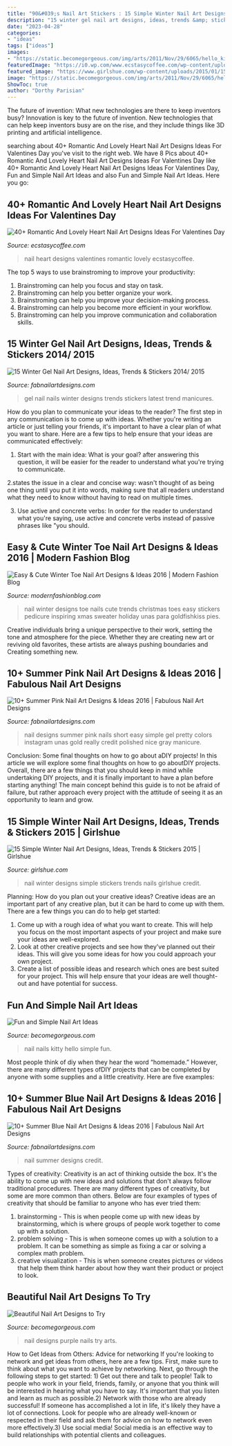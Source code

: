 ```yaml
---
title: "90&#039;s Nail Art Stickers : 15 Simple Winter Nail Art Designs, Ideas, Trends &amp; Stickers 2015"
description: "15 winter gel nail art designs, ideas, trends &amp; stickers 2014/ 2015"
date: "2023-04-28"
categories:
- "ideas"
tags: ["ideas"]
images:
- "https://static.becomegorgeous.com/img/arts/2011/Nov/29/6065/hello_kitty_nails.jpg"
featuredImage: "https://i0.wp.com/www.ecstasycoffee.com/wp-content/uploads/2016/12/Infinity-Heart-Nail-Design.jpg?resize=600%2C982"
featured_image: "https://www.girlshue.com/wp-content/uploads/2015/01/15-Simple-Winter-Nail-Art-Designs-Ideas-Trends-Stickers-2015-9.jpg"
image: "https://static.becomegorgeous.com/img/arts/2011/Nov/29/6065/hello_kitty_nails.jpg"
ShowToc: true
author: "Dorthy Parisian"
---
```



The future of invention: What new technologies are there to keep inventors busy?
Innovation is key to the future of invention. New technologies that can help keep inventors busy are on the rise, and they include things like 3D printing and artificial intelligence.

	

		
searching about 40+ Romantic And Lovely Heart Nail Art Designs Ideas For Valentines Day you've visit to the right web. We have 8 Pics about 40+ Romantic And Lovely Heart Nail Art Designs Ideas For Valentines Day like 40+ Romantic And Lovely Heart Nail Art Designs Ideas For Valentines Day, Fun and Simple Nail Art Ideas and also Fun and Simple Nail Art Ideas. Here you go:
		
    
## 40+ Romantic And Lovely Heart Nail Art Designs Ideas For Valentines Day

<img loading=lazy src="https://i0.wp.com/www.ecstasycoffee.com/wp-content/uploads/2016/12/Infinity-Heart-Nail-Design.jpg?resize=600%2C982" onerror="this.onerror=null;this.src='https://tse1.mm.bing.net/th?id=OIP.DsnbBxjdPS-wpRU45rA3CgHaMH&amp;pid=15.1';" alt="40+ Romantic And Lovely Heart Nail Art Designs Ideas For Valentines Day">

_Source: ecstasycoffee.com_

>nail heart designs valentines romantic lovely ecstasycoffee. 

	

The top 5 ways to use brainstroming to improve your productivity:
1. Brainstroming can help you focus and stay on task.
2. Brainstroming can help you better organize your work.
3. Brainstroming can help you improve your decision-making process.
4. Brainstroming can help you become more efficient in your workflow.
5. Brainstroming can help you improve communication and collaboration skills.

    
## 15 Winter Gel Nail Art Designs, Ideas, Trends &amp; Stickers 2014/ 2015

<img loading=lazy src="http://fabnailartdesigns.com/wp-content/uploads/2014/12/15-Winter-Gel-Nail-Art-Designs-Ideas-Trends-Stickers-2014-2015-13.jpg" onerror="this.onerror=null;this.src='https://tse2.mm.bing.net/th?id=OIP.Qi2NeM65ME-TzOB6OilWiwHaLD&amp;pid=15.1';" alt="15 Winter Gel Nail Art Designs, Ideas, Trends &amp; Stickers 2014/ 2015">

_Source: fabnailartdesigns.com_

>gel nail nails winter designs trends stickers latest trend manicures. 

	

How do you plan to communicate your ideas to the reader?
The first step in any communication is to come up with ideas. Whether you're writing an article or just telling your friends, it's important to have a clear plan of what you want to share. Here are a few tips to help ensure that your ideas are communicated effectively:
1. Start with the main idea: What is your goal? after answering this question, it will be easier for the reader to understand what you're trying to communicate.

2.states the issue in a clear and concise way: wasn't thought of as being one thing until you put it into words, making sure that all readers understand what they need to know without having to read on multiple times.

3. Use active and concrete verbs: In order for the reader to understand what you're saying, use active and concrete verbs instead of passive phrases like "you should.

    
## Easy &amp; Cute Winter Toe Nail Art Designs &amp; Ideas 2016 | Modern Fashion Blog

<img loading=lazy src="https://modernfashionblog.com/wp-content/uploads/2016/01/Easy-Cute-Winter-Toe-Nail-Art-Designs-Ideas-2016-5.jpg" onerror="this.onerror=null;this.src='https://tse4.mm.bing.net/th?id=OIP.PFRe4BFMjvPTDyyOeubf6AHaJ-&amp;pid=15.1';" alt="Easy &amp; Cute Winter Toe Nail Art Designs &amp; Ideas 2016 | Modern Fashion Blog">

_Source: modernfashionblog.com_

>nail winter designs toe nails cute trends christmas toes easy stickers pedicure inspiring xmas sweater holiday unas para goldfishkiss pies. 

	

Creative individuals bring a unique perspective to their work, setting the tone and atmosphere for the piece. Whether they are creating new art or reviving old favorites, these artists are always pushing boundaries and Creating something new.

    
## 10+ Summer Pink Nail Art Designs &amp; Ideas 2016 | Fabulous Nail Art Designs

<img loading=lazy src="http://fabnailartdesigns.com/wp-content/uploads/2016/05/10-Summer-Pink-Nail-Art-Designs-Ideas-2016-11-1.jpg" onerror="this.onerror=null;this.src='https://tse3.mm.bing.net/th?id=OIP.5pZ5EpT0nz8IPjOBrAFMzAHaHa&amp;pid=15.1';" alt="10+ Summer Pink Nail Art Designs &amp; Ideas 2016 | Fabulous Nail Art Designs">

_Source: fabnailartdesigns.com_

>nail designs summer pink nails short easy simple gel pretty colors instagram unas gold really credit polished nice gray manicure. 

	

Conclusion: Some final thoughts on how to go about aDIY projects!
In this article we will explore some final thoughts on how to go aboutDIY projects. Overall, there are a few things that you should keep in mind while undertaking DIY projects, and it is finally important to have a plan before starting anything! The main concept behind this guide is to not be afraid of failure, but rather approach every project with the attitude of seeing it as an opportunity to learn and grow.

    
## 15 Simple Winter Nail Art Designs, Ideas, Trends &amp; Stickers 2015 | Girlshue

<img loading=lazy src="https://www.girlshue.com/wp-content/uploads/2015/01/15-Simple-Winter-Nail-Art-Designs-Ideas-Trends-Stickers-2015-9.jpg" onerror="this.onerror=null;this.src='https://tse2.mm.bing.net/th?id=OIP.peFu26PUR6DpSdK9of-GlwHaJ5&amp;pid=15.1';" alt="15 Simple Winter Nail Art Designs, Ideas, Trends &amp; Stickers 2015 | Girlshue">

_Source: girlshue.com_

>nail winter designs simple stickers trends nails girlshue credit. 

	

Planning: How do you plan out your creative ideas?
Creative ideas are an important part of any creative plan, but it can be hard to come up with them. 
There are a few things you can do to help get started:

1. Come up with a rough idea of what you want to create. This will help you focus on the most important aspects of your project and make sure your ideas are well-explored. 
2. Look at other creative projects and see how they’ve planned out their ideas. This will give you some ideas for how you could approach your own project. 
3. Create a list of possible ideas and research which ones are best suited for your project. This will help ensure that your ideas are well thought-out and have potential for success.

    
## Fun And Simple Nail Art Ideas

<img loading=lazy src="https://static.becomegorgeous.com/img/arts/2011/Nov/29/6065/hello_kitty_nails.jpg" onerror="this.onerror=null;this.src='https://tse4.mm.bing.net/th?id=OIP.0TddA-om7Mdg3jyBtW4ovgHaKV&amp;pid=15.1';" alt="Fun and Simple Nail Art Ideas">

_Source: becomegorgeous.com_

>nail nails kitty hello simple fun. 

	

Most people think of diy when they hear the word “homemade.” However, there are many different types ofDIY projects that can be completed by anyone with some supplies and a little creativity. Here are five examples:

    
## 10+ Summer Blue Nail Art Designs &amp; Ideas 2016 | Fabulous Nail Art Designs

<img loading=lazy src="http://fabnailartdesigns.com/wp-content/uploads/2016/05/10-Summer-Blue-Nail-Art-Designs-Ideas-2016-6.jpg" onerror="this.onerror=null;this.src='https://tse3.mm.bing.net/th?id=OIP.5PajgsWWDQBO4YeZZ6BhaQHaJ4&amp;pid=15.1';" alt="10+ Summer Blue Nail Art Designs &amp; Ideas 2016 | Fabulous Nail Art Designs">

_Source: fabnailartdesigns.com_

>nail summer designs credit. 

	

Types of creativity:
Creativity is an act of thinking outside the box. It's the ability to come up with new ideas and solutions that don't always follow traditional procedures. 
There are many different types of creativity, but some are more common than others. Below are four examples of types of creativity that should be familiar to anyone who has ever tried them: 

1) brainstorming - This is when people come up with new ideas by brainstorming, which is where groups of people work together to come up with a solution.
2) problem solving - This is when someone comes up with a solution to a problem. It can be something as simple as fixing a car or solving a complex math problem.
3) creative visualization - This is when someone creates pictures or videos that help them think harder about how they want their product or project to look.

    
## Beautiful Nail Art Designs To Try

<img loading=lazy src="https://static.becomegorgeous.com/img/arts/2011/Jul/16/4976/purple_nails_2.jpg" onerror="this.onerror=null;this.src='https://tse2.mm.bing.net/th?id=OIP.p3nBJYXH0elOWJUeI90y4AHaKW&amp;pid=15.1';" alt="Beautiful Nail Art Designs to Try">

_Source: becomegorgeous.com_

>nail designs purple nails try arts. 

	

How to Get Ideas from Others: Advice for networking
If you're looking to network and get ideas from others, here are a few tips. First, make sure to think about what you want to achieve by networking. Next, go through the following steps to get started: 1) Get out there and talk to people! Talk to people who work in your field, friends, family, or anyone that you think will be interested in hearing what you have to say. It's important that you listen and learn as much as possible.2) Network with those who are already successful! If someone has accomplished a lot in life, it's likely they have a lot of connections. Look for people who are already well-known or respected in their field and ask them for advice on how to network even more effectively.3) Use social media! Social media is an effective way to build relationships with potential clients and colleagues.

